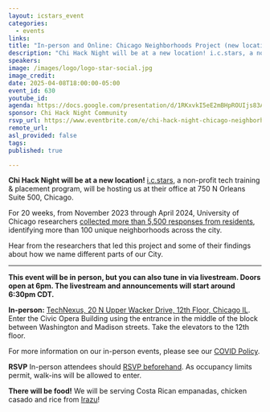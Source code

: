 ```yaml
---
layout: icstars_event
categories:
  - events
links: 
title: "In-person and Online: Chicago Neighborhoods Project (new location)"
description: "Chi Hack Night will be at a new location! i.c.stars, a non-profit tech training & placement program, will be hosting us at their office at 750 N Orleans Suite 500, Chicago. Hear from the UChicago researchers that led the Chicago Neighborhood Project and some of their findings about how we name different parts of our City."
speakers:
image: /images/logo/logo-star-social.jpg
image_credit: 
date: 2025-04-08T18:00:00-05:00
event_id: 630
youtube_id: 
agenda: https://docs.google.com/presentation/d/1RKxvkI5eE2mBHpROUIjs83Aeh9-DnUATEUSDPDuCADc/edit#slide=id.g121c7120608_0_0
sponsor: Chi Hack Night Community
rsvp_url: https://www.eventbrite.com/e/chi-hack-night-chicago-neighborhoods-project-tickets-1290385420529?aff=oddtdtcreator
remote_url: 
asl_provided: false
tags: 
published: true

---
```


<div class="alert alert-info">
  <p><strong>Chi Hack Night will be at a new location!</strong> <a href='https://www.icstars.org/location/chicago/'>i.c.stars</a>, a non-profit tech training & placement program, will be hosting us at their office at 750 N Orleans Suite 500, Chicago.</p>
</div>

For 20 weeks, from November 2023 through April 2024, University of Chicago researchers [collected more than 5,500 responses from residents](https://chicago-neighborhoods.com/), identifying more than 100 unique neighborhoods across the city. 

Hear from the researchers that led this project and some of their findings about how we name different parts of our City.

---

**This event will be in person, but you can also tune in via livestream. Doors open at 6pm. The livestream and announcements will start around 6:30pm CDT.**

**In-person:** <a href='https://www.google.com/maps/place/TechNexus+Venture+Collaborative/@41.8835673,-87.6394085,17z/data=!3m1!4b1!4m5!3m4!1s0x880e2d5be57f04c5:0xa87e47e177660090!8m2!3d41.8835673!4d-87.6372198'>TechNexus, 20 N Upper Wacker Drive, 12th Floor, Chicago IL</a>. Enter the Civic Opera Building using the entrance in the middle of the block between Washington and Madison streets. Take the elevators to the 12th floor.

For more information on our in-person events, please see our [COVID Policy](/blog/2022/09/09/our-covid-19-policy.html). 

**RSVP** In-person attendees should [RSVP beforehand]({{page.rsvp_url}}). As occupancy limits permit, walk-ins will be allowed to enter.

**There will be food!** We will be serving Costa Rican empanadas, chicken casado and rice from [Irazu](https://www.irazuchicago.com/)!
